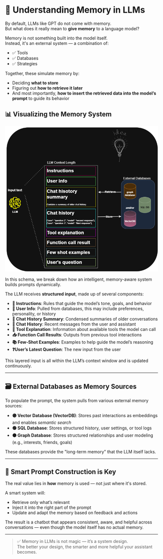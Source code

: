 # 🧠 Understanding Memory in LLMs

By default, LLMs like GPT do not come with memory.  
But what does it really mean to **give memory** to a language model?

Memory is not something built into the model itself.  
Instead, it's an external system — a combination of:

- ✅ Tools  
- ✅ Databases  
- ✅ Strategies  

Together, these simulate memory by:
- Deciding **what to store**
- Figuring out **how to retrieve it later**
- And most importantly, **how to insert the retrieved data into the model’s prompt** to guide its behavior


## 📊 Visualizing the Memory System

![Prompt Memory Layout Schema](../images/memory.png)

In this schema, we break down how an intelligent, memory-aware system builds prompts dynamically.

The LLM receives **structured input**, made up of several components:

- **🧾 Instructions**: Rules that guide the model’s tone, goals, and behavior
- **🙋 User Info**: Pulled from databases, this may include preferences, personality, or history
- **🧠 Chat History Summary**: Condensed summaries of older conversations
- **💬 Chat History**: Recent messages from the user and assistant
- **🔧 Tool Explanation**: Information about available tools the model can call
- **📥 Function Call Results**: Outputs from previous tool interactions
- **📚 Few-Shot Examples**: Examples to help guide the model’s reasoning
- **❓User’s Latest Question**: The new input from the user

This layered input is all within the LLM’s context window and is updated continuously.

---

## 🗃️ External Databases as Memory Sources

To populate the prompt, the system pulls from various external memory sources:

- **🟣 Vector Database (VectorDB)**: Stores past interactions as embeddings and enables *semantic search*
- **🟢 SQL Database**: Stores structured history, user settings, or tool logs
- **🟠 Graph Database**: Stores structured relationships and user modeling (e.g., interests, friends, goals)

These databases provide the "long-term memory" that the LLM itself lacks.

---

## 🧩 Smart Prompt Construction is Key

The real value lies in **how** memory is used — not just where it's stored.

A smart system will:
- Retrieve only what’s relevant
- Inject it into the right part of the prompt
- Update and adapt the memory based on feedback and actions

The result is a chatbot that appears consistent, aware, and helpful across conversations — even though the model itself has no actual memory.

---

> ✅ Memory in LLMs is not magic — it’s a system design.  
> The better your design, the smarter and more helpful your assistant becomes.
